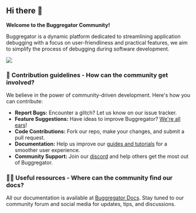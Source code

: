 ## Hi there 👋

**Welcome to the Buggregator Community!**

Buggregator is a dynamic platform dedicated to streamlining application debugging with a focus on user-friendliness and practical features, we aim to simplify the process of debugging during software development.

<img src="https://github.com/buggregator/.github/assets/773481/24981ab5-510a-453c-a3c5-8a6f5e7bf358">

### 🌈 **Contribution guidelines - How can the community get involved?**  
We believe in the power of community-driven development. Here's how you can contribute:

- **Report Bugs:** Encounter a glitch? Let us know on our issue tracker.
- **Feature Suggestions:** Have ideas to improve Buggregator? [We're all ears](https://github.com/buggregator/server/issues)!
- **Code Contributions:** Fork our repo, make your changes, and submit a pull request.
- **Documentation:** Help us improve our [guides and tutorials](https://github.com/buggregator/docs/tree/master/docs) for a smoother user experience.
- **Community Support:** Join our [discord](https://discord.gg/vDsCD3EKUB) and help others get the most out of Buggregator.

### 👩‍💻 **Useful resources - Where can the community find our docs?**  
All our documentation is available at [Buggregator Docs](https://docs.buggregator.dev/). Stay tuned to our community forum and social media for updates, tips, and discussions.
